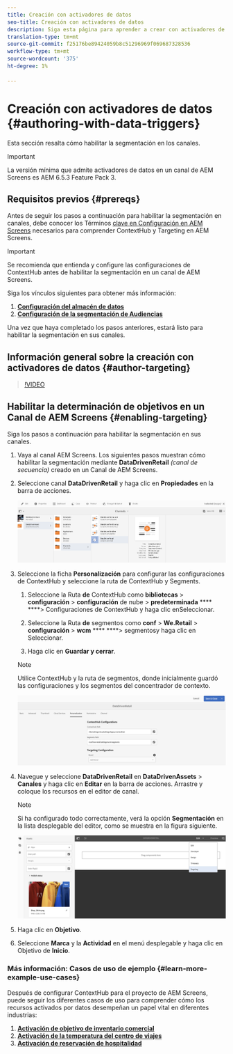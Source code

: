 ```yaml
---
title: Creación con activadores de datos
seo-title: Creación con activadores de datos
description: Siga esta página para aprender a crear con activadores de datos.
translation-type: tm+mt
source-git-commit: f25176be89424059b8c51296969f069687328536
workflow-type: tm+mt
source-wordcount: '375'
ht-degree: 1%

---
```



# Creación con activadores de datos {#authoring-with-data-triggers}

Esta sección resalta cómo habilitar la segmentación en los canales.

>[!IMPORTANT]
>
>La versión mínima que admite activadores de datos en un canal de AEM Screens es AEM 6.5.3 Feature Pack 3.

## Requisitos previos {#prereqs}

Antes de seguir los pasos a continuación para habilitar la segmentación en canales, debe conocer los Términos [clave en Configuración en AEM Screens](configuring-context-hub.md) necesarios para comprender ContextHub y Targeting en AEM Screens.

>[!IMPORTANT]
>
>Se recomienda que entienda y configure las configuraciones de ContextHub antes de habilitar la segmentación en un canal de AEM Screens.

Siga los vínculos siguientes para obtener más información:

1. **[Configuración del almacén de datos](configuring-context-hub.md)**
1. **[Configuración de la segmentación de Audiencias](configuring-context-hub.md)**

Una vez que haya completado los pasos anteriores, estará listo para habilitar la segmentación en sus canales.

## Información general sobre la creación con activadores de datos {#author-targeting}

>[!VIDEO](https://video.tv.adobe.com/v/31921)

## Habilitar la determinación de objetivos en un Canal de AEM Screens {#enabling-targeting}

Siga los pasos a continuación para habilitar la segmentación en sus canales.

1. Vaya al canal AEM Screens. Los siguientes pasos muestran cómo habilitar la segmentación mediante **DataDrivenRetail** *(canal de secuencia)* creado en un Canal de AEM Screens.

1. Seleccione canal **DataDrivenRetail** y haga clic en **Propiedades** en la barra de acciones.

   ![screen_shot_2019-05-01at43332pm](assets/screen_shot_2019-05-01at43332pm.png)

1. Seleccione la ficha **Personalización** para configurar las configuraciones de ContextHub y seleccione la ruta de ContextHub y Segments.

   1. Seleccione la Ruta **de** ContextHub como **bibliotecas** > **configuración** > **configuración** de nube > **predeterminada** **** ****> Configuraciones de ContextHub y haga clic enSeleccionar.

   1. Seleccione la Ruta **de** segmentos como **conf** > **We.Retail** > **configuración** > **wcm** **** ****> segmentosy haga clic en Seleccionar.

   1. Haga clic en **Guardar y cerrar**.
   >[!NOTE]
   >
   >Utilice ContextHub y la ruta de segmentos, donde inicialmente guardó las configuraciones y los segmentos del concentrador de contexto.

   ![screen_shot_2019-05-01at44030pm](assets/screen_shot_2019-05-01at44030pm.png)

1. Navegue y seleccione **DataDrivenRetail** en **DataDrivenAssets** > **Canales** y haga clic en **Editar** en la barra de acciones. Arrastre y coloque los recursos en el editor de canal.

   >[!NOTE]
   >
   >Si ha configurado todo correctamente, verá la opción **Segmentación** en la lista desplegable del editor, como se muestra en la figura siguiente.

   ![screen_shot_2019-05-01at44231pm](assets/screen_shot_2019-05-01at44231pm.png)

1. Haga clic en **Objetivo**.

1. Seleccione **Marca** y la **Actividad** en el menú desplegable y haga clic en Objetivo de **Inicio**.

### Más información: Casos de uso de ejemplo {#learn-more-example-use-cases}

Después de configurar ContextHub para el proyecto de AEM Screens, puede seguir los diferentes casos de uso para comprender cómo los recursos activados por datos desempeñan un papel vital en diferentes industrias:

1. **[Activación de objetivo de inventario comercial](retail-inventory-activation.md)**
1. **[Activación de la temperatura del centro de viajes](local-temperature-activation.md)**
1. **[Activación de reservación de hospitalidad](hospitality-reservation-activation.md)**

